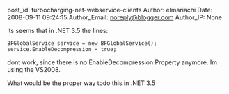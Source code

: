 post_id: turbocharging-net-webservice-clients
Author: elmariachi
Date: 2008-09-11 09:24:15
Author_Email: noreply@blogger.com
Author_IP: None

its seems that in .NET 3.5 the lines:

    BFGlobalService service = new BFGlobalService();
    service.EnableDecompression = true;

dont work, since there is no EnableDecompression Property anymore.
Im using the VS2008.

What would be the proper way todo this in .NET 3.5
